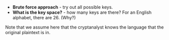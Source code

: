
- **Brute force approach** - try out all possible keys.
- **What is the key space?** -  how many keys are there? For an English alphabet, there are 26. (Why?)

Note that we assume here that the cryptanalyst knows the language that the original plaintext is in.

